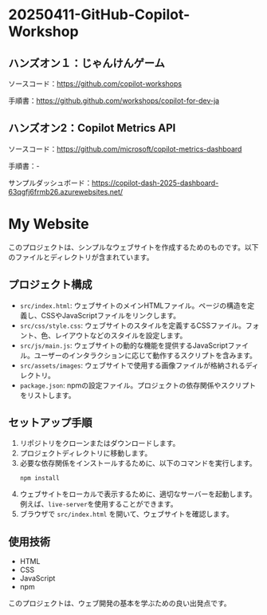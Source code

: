 # 20250411-GitHub-Copilot-Workshop

## ハンズオン１：じゃんけんゲーム
ソースコード：https://github.com/copilot-workshops

手順書：https://github.github.com/workshops/copilot-for-dev-ja

## ハンズオン2：Copilot Metrics API
ソースコード：https://github.com/microsoft/copilot-metrics-dashboard

手順書：-

サンプルダッシュボード：https://copilot-dash-2025-dashboard-63qgfj6frmb26.azurewebsites.net/
# My Website

このプロジェクトは、シンプルなウェブサイトを作成するためのものです。以下のファイルとディレクトリが含まれています。

## プロジェクト構成

- `src/index.html`: ウェブサイトのメインHTMLファイル。ページの構造を定義し、CSSやJavaScriptファイルをリンクします。
- `src/css/style.css`: ウェブサイトのスタイルを定義するCSSファイル。フォント、色、レイアウトなどのスタイルを設定します。
- `src/js/main.js`: ウェブサイトの動的な機能を提供するJavaScriptファイル。ユーザーのインタラクションに応じて動作するスクリプトを含みます。
- `src/assets/images`: ウェブサイトで使用する画像ファイルが格納されるディレクトリ。
- `package.json`: npmの設定ファイル。プロジェクトの依存関係やスクリプトをリストします。

## セットアップ手順

1. リポジトリをクローンまたはダウンロードします。
2. プロジェクトディレクトリに移動します。
3. 必要な依存関係をインストールするために、以下のコマンドを実行します。
   ```
   npm install
   ```
4. ウェブサイトをローカルで表示するために、適切なサーバーを起動します。例えば、`live-server`を使用することができます。
5. ブラウザで `src/index.html` を開いて、ウェブサイトを確認します。

## 使用技術

- HTML
- CSS
- JavaScript
- npm

このプロジェクトは、ウェブ開発の基本を学ぶための良い出発点です。